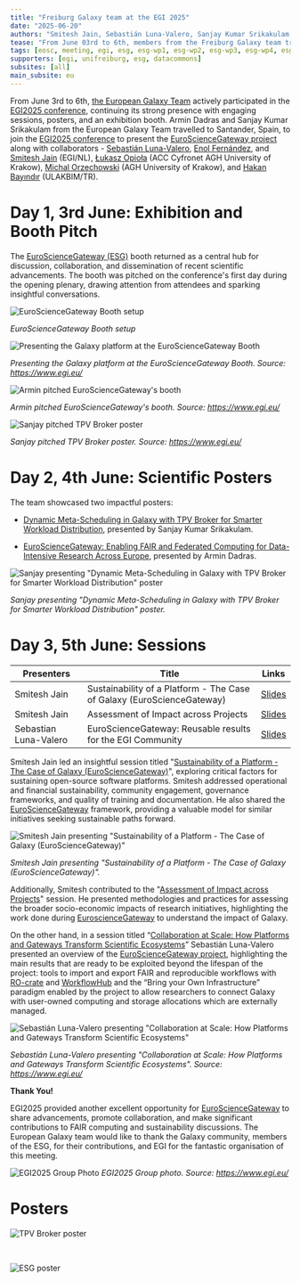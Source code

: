 ```yaml
---
title: "Freiburg Galaxy team at the EGI 2025"
date: "2025-06-20"
authors: "Smitesh Jain, Sebastián Luna-Valero, Sanjay Kumar Srikakulam, and Armin Dadras"
tease: "From June 03rd to 6th, members from the Freiburg Galaxy team travelled to Santander, Spain to participate and present the EuroScienceGateway (ESG) project at the EGI2025 meeting"
tags: [eosc, meeting, egi, esg, esg-wp1, esg-wp2, esg-wp3, esg-wp4, esg-wp5, conference, datacommons]
supporters: [egi, unifreiburg, esg, datacommons]
subsites: [all]
main_subsite: eu
---
```

From June 3rd to 6th, [the European Galaxy Team](https://usegalaxy-eu.github.io/people) actively participated in the [EGI2025 conference](https://www.egi.eu/event/egi2025/), continuing its strong presence with engaging sessions, posters, and an exhibition booth. Armin Dadras and Sanjay Kumar Srikakulam from the European Galaxy Team travelled to Santander, Spain, to join the [EGI2025 conference](https://www.egi.eu/event/egi2025/) to present the [EuroScienceGateway project](https://galaxyproject.org/projects/esg/) along with collaborators -  [Sebastián Luna-Valero](https://www.egi.eu/people/sebastian-luna-valero/), [Enol Fernández](https://www.egi.eu/people/enol-fernandez/), and [Smitesh Jain](https://www.egi.eu/people/smitesh-jain/) (EGI/NL), [Łukasz Opioła](https://www.egi.eu/people/lukasz-opiola/) (ACC Cyfronet AGH  University of Krakow), [Michal Orzechowski](https://scholar.google.com/citations?user=jn8uxWEAAAAJ&hl=en) (AGH University of Krakow), and [Hakan Bayındır](https://scholar.google.com/citations?user=l0IjsVcAAAAJ&hl=de) (ULAKBIM/TR).

# Day 1, 3rd June: Exhibition and Booth Pitch

The [EuroScienceGateway (ESG)](https://galaxyproject.org/projects/esg/) booth returned as a central hub for discussion, collaboration, and dissemination of recent scientific advancements. The booth was pitched on the conference's first day during the opening plenary, drawing attention from attendees and sparking insightful conversations.

![*EuroScienceGateway Booth setup*](./booth.jpg)

*EuroScienceGateway Booth setup*

![*Presenting the Galaxy platform at the EuroScienceGateway Booth*](./booth3.jpg)

*Presenting the Galaxy platform at the EuroScienceGateway Booth. Source: https://www.egi.eu/*

![*Armin pitched EuroScienceGateway's booth*](./egi_booth_pitch.jpg)

*Armin pitched EuroScienceGateway's booth. Source: https://www.egi.eu/*

![*Sanjay pitched TPV Broker poster*](./tpv_broker_pitch.jpg)

*Sanjay pitched TPV Broker poster. Source: https://www.egi.eu/*

# Day 2, 4th June: Scientific Posters

The team showcased two impactful posters:

- [Dynamic Meta-Scheduling in Galaxy with TPV Broker for Smarter Workload Distribution](https://whova.com/embedded/artifacts/ZGH8rnyRQnkZwKPbmChIIdGWFP0jKyO%40yuMuhHyYJLw%3D/artifact/124459/?refer=undefined), presented by Sanjay Kumar Srikakulam.

- [EuroScienceGateway: Enabling FAIR and Federated Computing for Data-Intensive Research Across Europe](https://whova.com/embedded/artifacts/ZGH8rnyRQnkZwKPbmChIIdGWFP0jKyO%40yuMuhHyYJLw%3D/artifact/124461/?refer=undefined), presented by Armin Dadras.

![*Sanjay presenting "Dynamic Meta-Scheduling in Galaxy with TPV Broker for Smarter Workload Distribution" poster*](./egi2025_poster_session.jpg)

*Sanjay presenting "Dynamic Meta-Scheduling in Galaxy with TPV Broker for Smarter Workload Distribution" poster.*

# Day 3, 5th June: Sessions

| Presenters | Title | Links |
|------------------------|--------------------------------------------------------------------|--------|
| Smitesh Jain | Sustainability of a Platform - The Case of Galaxy (EuroScienceGateway) | [Slides](https://docs.google.com/presentation/d/18ScV0pZQKA0JIReMhYNskQHJUvVGEx1s/edit?usp=drive_web&ouid=102909301222954869170&rtpof=true) |
| Smitesh Jain | Assessment of Impact across Projects | [Slides](https://docs.google.com/presentation/d/1ynX0md7wbIHM4ce19JlNmDowH6Un7g8Q/edit?usp=drive_web&ouid=102909301222954869170&rtpof=true) |
| Sebastian Luna-Valero  | EuroScienceGateway: Reusable results for the EGI Community | [Slides](https://docs.google.com/presentation/d/1yXZ3QheC2dkfUmmGwgI-72KX9ftlDppY/) |

Smitesh Jain led an insightful session titled "[Sustainability of a Platform - The Case of Galaxy (EuroScienceGateway)](https://indico.egi.eu/event/6638/sessions/5409/#20250605)", exploring critical factors for sustaining open-source software platforms. Smitesh addressed operational and financial sustainability, community engagement, governance frameworks, and quality of training and documentation. He also shared the [EuroScienceGateway](https://galaxyproject.org/projects/esg/) framework, providing a valuable model for similar initiatives seeking sustainable paths forward.

![*Smitesh Jain presenting "Sustainability of a Platform - The Case of Galaxy (EuroScienceGateway)"*](./egi2025_sustainability.jpg)

*Smitesh Jain presenting "Sustainability of a Platform - The Case of Galaxy (EuroScienceGateway)".*

Additionally, Smitesh contributed to the "[Assessment of Impact across Projects](https://indico.egi.eu/event/6638/sessions/5415/#20250605)" session. He presented methodologies and practices for assessing the broader socio-economic impacts of research initiatives, highlighting the work done during [EuroscienceGateway](https://galaxyproject.org/projects/esg/) to understand the impact of Galaxy.

On the other hand, in a session titled “[Collaboration at Scale: How Platforms and Gateways Transform Scientific Ecosystems](https://indico.egi.eu/event/6638/contributions/20546/)” Sebastián Luna-Valero presented an overview of the [EuroScienceGateway project](https://galaxyproject.org/projects/esg/), highlighting the main results that are ready to be exploited beyond the lifespan of the project: tools to import and export FAIR and reproducible workflows with [RO-crate](https://www.researchobject.org/ro-crate/) and [WorkflowHub](https://workflowhub.eu/) and the “Bring your Own Infrastructure” paradigm enabled by the project to allow researchers to connect Galaxy with user-owned computing and storage allocations which are externally managed.

![*Sebastián Luna-Valero presenting "Collaboration at Scale: How Platforms and Gateways Transform Scientific Ecosystems"*](./esg_presentation.jpg)

*Sebastián Luna-Valero presenting "Collaboration at Scale: How Platforms and Gateways Transform Scientific Ecosystems". Source: https://www.egi.eu/*

**Thank You!**

EGI2025 provided another excellent opportunity for [EuroScienceGateway](https://galaxyproject.org/projects/esg/) to share advancements, promote collaboration, and make significant contributions to FAIR computing and sustainability discussions. The European Galaxy team would like to thank the Galaxy community, members of the ESG, for their contributions, and EGI for the fantastic organisation of this meeting.

![*EGI2025 Group Photo*](group_photo.jpg)
*EGI2025 Group photo. Source: https://www.egi.eu/*

# Posters

![*TPV Broker poster*](./egi2025-tpv-broker.jpg)

<br>

![*ESG poster*](./egi2025-esg-poster.jpg)
